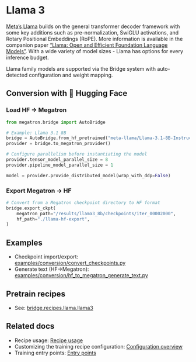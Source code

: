 # Llama 3

[Meta’s Llama](https://www.llama.com/models/llama-3/) builds on the general transformer decoder framework with some key additions such as pre-normalization, SwiGLU activations, and Rotary Positional Embeddings (RoPE). More information is available in the companion paper [“Llama: Open and Efficient Foundation Language Models”](https://arxiv.org/abs/2302.13971). With a wide variety of model sizes - Llama has options for every inference budget.

Llama family models are supported via the Bridge system with auto-detected configuration and weight mapping.

## Conversion with 🤗 Hugging Face

### Load HF → Megatron
```python
from megatron.bridge import AutoBridge

# Example: Llama 3.1 8B
bridge = AutoBridge.from_hf_pretrained("meta-llama/Llama-3.1-8B-Instruct")
provider = bridge.to_megatron_provider()

# Configure parallelism before instantiating the model
provider.tensor_model_parallel_size = 8
provider.pipeline_model_parallel_size = 1

model = provider.provide_distributed_model(wrap_with_ddp=False)
```

### Export Megatron → HF
```python
# Convert from a Megatron checkpoint directory to HF format
bridge.export_ckpt(
    megatron_path="/results/llama3_8b/checkpoints/iter_00002000",
    hf_path="./llama-hf-export",
)
```

## Examples
- Checkpoint import/export: [examples/conversion/convert_checkpoints.py](https://github.com/NVIDIA-NeMo/Megatron-Bridge/blob/main/examples/conversion/convert_checkpoints.py)
- Generate text (HF→Megatron): [examples/conversion/hf_to_megatron_generate_text.py](https://github.com/NVIDIA-NeMo/Megatron-Bridge/blob/main/examples/conversion/hf_to_megatron_generate_text.py)

## Pretrain recipes
- See: [bridge.recipes.llama.llama3](../../apidocs/bridge/bridge.recipes.llama.llama3.md)

## Related docs
- Recipe usage: [Recipe usage](../../recipe-usage.md)
- Customizing the training recipe configuration: [Configuration overview](../../training/config-container-overview.md)
- Training entry points: [Entry points](../../training/entry-points.md)
